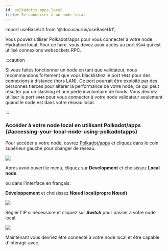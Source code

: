 ```yaml
---
id: polkadotjs_apps_local 
title: Se connecter à un node local 
---
```


import useBaseUrl from '@docusaurus/useBaseUrl';

Vous pouvez utiliser Polkadot/apps pour vous connecter à votre node Hydration local. Pour ce faire, vous devez avoir accès au port `9944` qui est utilisé connexions websockets RPC.

:::caution

Si vous faites fonctionner un node en tant que validateur, nous recommandons fortement que vous blacklistiez le port `9944` pour des connexions à distance (hors LAN). Ce port pourrait être exploité par des personnes tierces pour altérer la performance de votre node, ce qui peut résulter par un slashing et une perte involontaire de fonds. Vous devriez utiliser le port `9944`  pour vous connecter à votre node validateur seulement quand le node est dans votre réseau local.

:::

### Accéder à votre  node local en utilisant Polkadot/apps {#accessing-your-local-node-using-polkadotapps}

Pour accéder à votre node, ouvrez [Polkadot/apps](https://polkadot.js.org/apps/) et cliquez dans le coin supérieur gauche pour changer de réseau.

<div>
  <img src={useBaseUrl('/polkadotjs-apps/PolkadotJS-APPS-1.png')} />
</div>

Après avoir ouvert le menu, cliquez sur **Development** et choisissez **Local node**.

ou dans l'interface en français: 

**Développement** et choisissez **Nœud local(propre Nœud)**
<div style={{textAlign: 'center'}}>
  <img src={useBaseUrl('/polkadotjs-apps/local-1.png')} />
</div>

Régler l'IP si nécessaire et cliquez sur ***Switch*** pour passer à votre node local.

<div style={{textAlign: 'center'}}>
  <img src={useBaseUrl('/polkadotjs-apps/local-2.png')} />
</div>

Maintenant vous devriez être connecté à votre node local et être capable d'interagir avec.
